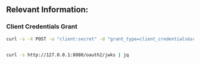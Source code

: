 ## Relevant Information:

### Client Credentials Grant

```bash
curl -s -X POST -u "client:secret" -d "grant_type=client_credentials&scope=message.read" http://localhost:8080/oauth2/token | jq


curl -s http://127.0.0.1:8080/oauth2/jwks | jq
```